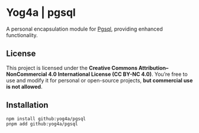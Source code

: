# Yog4a | pgsql

A personal encapsulation module for [Pgsql](https://node-postgres.com), providing enhanced functionality.

## License

This project is licensed under the **Creative Commons Attribution–NonCommercial 4.0 International License (CC BY-NC 4.0)**. You’re free to use and modify it for personal or open-source projects, **but commercial use is not allowed**.

## Installation

```bash
npm install github:yog4a/pgsql
pnpm add github:yog4a/pgsql
```
